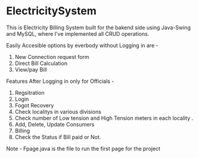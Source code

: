 # ElectricitySystem

This is Electricity Billing System built for the bakend side using Java-Swing and MySQL, where I've implemented all CRUD operations.

Easily Accesible options by everbody without Logging in are -
1. New Connection request form
2. Direct Bill Calculation
3. View/pay Bill

Features After Logging in only for Officials -
1. Regsitration
2. Login
3. Fogot Recovery
4. Check localitys in various divisions 
5. Check number of Low tension and High Tension meters in each locality .
6. Add, Delete, Update Consumers
7. Billing
8. Check the Status if Bill paid or Not.

Note - Fpage.java is the file to run the first page for the project
